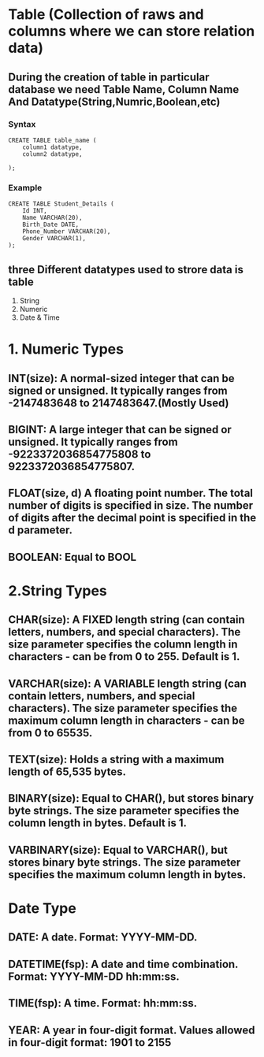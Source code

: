# Table (Collection of raws and columns where we can store relation data)
## During the creation of table in particular database we need Table Name, Column Name And Datatype(String,Numric,Boolean,etc)
### Syntax
```
CREATE TABLE table_name (
    column1 datatype,
    column2 datatype,
   
);
```
### Example
```
CREATE TABLE Student_Details (
    Id INT,
    Name VARCHAR(20),
    Birth_Date DATE,
    Phone_Number VARCHAR(20),
    Gender VARCHAR(1),
);
```

## three Different datatypes used to strore data is table
1. String
2. Numeric
3. Date & Time

# 1. Numeric Types
## INT(size): A normal-sized integer that can be signed or unsigned. It typically ranges from -2147483648 to 2147483647.(Mostly Used)
## BIGINT: A large integer that can be signed or unsigned. It typically ranges from -9223372036854775808 to 9223372036854775807.
## FLOAT(size, d)	A floating point number. The total number of digits is specified in size. The number of digits after the decimal point is specified in the d parameter.
## BOOLEAN:	Equal to BOOL

# 2.String Types
## CHAR(size): A FIXED length string (can contain letters, numbers, and special characters). The size parameter specifies the column length in characters - can be from 0 to 255. Default is 1.
## VARCHAR(size): A VARIABLE length string (can contain letters, numbers, and special characters). The size parameter specifies the maximum column length in characters - can be from 0 to 65535.
## TEXT(size): Holds a string with a maximum length of 65,535 bytes.
## BINARY(size): Equal to CHAR(), but stores binary byte strings. The size parameter specifies the column length in bytes. Default is 1.
## VARBINARY(size): Equal to VARCHAR(), but stores binary byte strings. The size parameter specifies the maximum column length in bytes.

# Date Type
## DATE: A date. Format: YYYY-MM-DD.
## DATETIME(fsp): A date and time combination. Format: YYYY-MM-DD hh:mm:ss.
## TIME(fsp): A time. Format: hh:mm:ss.
## YEAR: A year in four-digit format. Values allowed in four-digit format: 1901 to 2155



